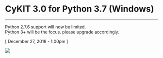 CyKIT 3.0 for Python 3.7 (Windows)
=
<hr />

Python 2.7.6 support will now be limited. <br>
Python 3+ will be the focus. please upgrade accordingly.

 [ December 27, 2018 - 1:00pm ]
 
<img src="https://raw.githubusercontent.com/CymatiCorp/CyKit/git-images/Images/CyKIT-Flowchart.png" />
